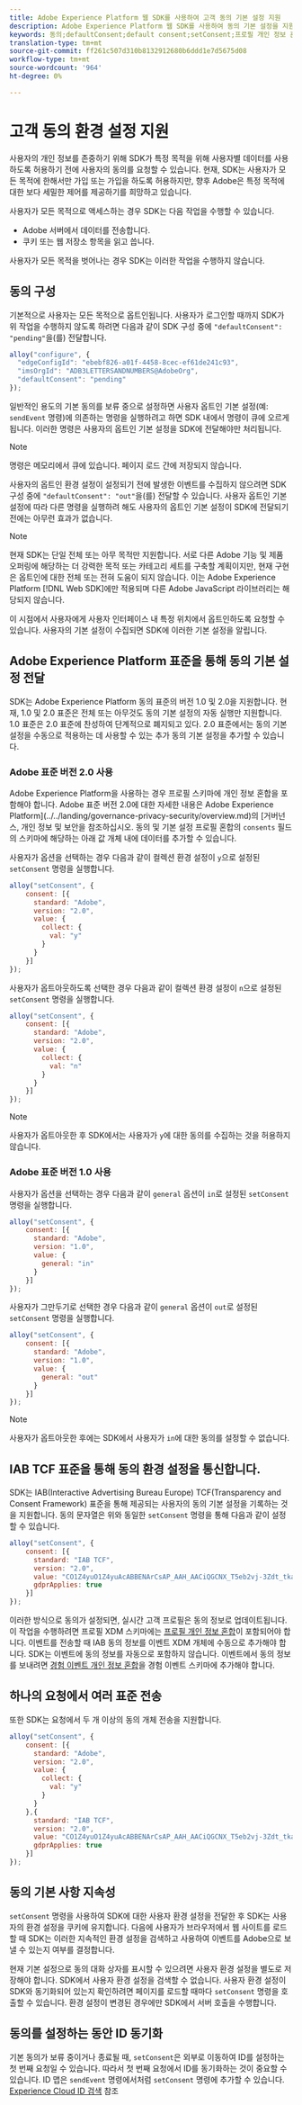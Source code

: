 ```yaml
---
title: Adobe Experience Platform 웹 SDK를 사용하여 고객 동의 기본 설정 지원
description: Adobe Experience Platform 웹 SDK를 사용하여 동의 기본 설정을 지원하는 방법을 알아봅니다.
keywords: 동의;defaultConsent;default consent;setConsent;프로필 개인 정보 혼합;경험 이벤트 개인 정보 혼합;개인 정보 혼합
translation-type: tm+mt
source-git-commit: ff261c507d310b8132912680b6ddd1e7d5675d08
workflow-type: tm+mt
source-wordcount: '964'
ht-degree: 0%

---
```



# 고객 동의 환경 설정 지원

사용자의 개인 정보를 존중하기 위해 SDK가 특정 목적을 위해 사용자별 데이터를 사용하도록 허용하기 전에 사용자의 동의를 요청할 수 있습니다. 현재, SDK는 사용자가 모든 목적에 한해서만 가입 또는 가입을 하도록 허용하지만, 향후 Adobe은 특정 목적에 대한 보다 세밀한 제어를 제공하기를 희망하고 있습니다.

사용자가 모든 목적으로 액세스하는 경우 SDK는 다음 작업을 수행할 수 있습니다.

* Adobe 서버에서 데이터를 전송합니다.
* 쿠키 또는 웹 저장소 항목을 읽고 씁니다.

사용자가 모든 목적을 벗어나는 경우 SDK는 이러한 작업을 수행하지 않습니다.

## 동의 구성

기본적으로 사용자는 모든 목적으로 옵트인됩니다. 사용자가 로그인할 때까지 SDK가 위 작업을 수행하지 않도록 하려면 다음과 같이 SDK 구성 중에 `"defaultConsent": "pending"`을(를) 전달합니다.

```javascript
alloy("configure", {
  "edgeConfigId": "ebebf826-a01f-4458-8cec-ef61de241c93",
  "imsOrgId": "ADB3LETTERSANDNUMBERS@AdobeOrg",
  "defaultConsent": "pending"
});
```

일반적인 용도의 기본 동의를 보류 중으로 설정하면 사용자 옵트인 기본 설정(예: `sendEvent` 명령)에 의존하는 명령을 실행하려고 하면 SDK 내에서 명령이 큐에 오르게 됩니다. 이러한 명령은 사용자의 옵트인 기본 설정을 SDK에 전달해야만 처리됩니다.

>[!NOTE]
>
>명령은 메모리에서 큐에 있습니다. 페이지 로드 간에 저장되지 않습니다.

사용자의 옵트인 환경 설정이 설정되기 전에 발생한 이벤트를 수집하지 않으려면 SDK 구성 중에 `"defaultConsent": "out"`을(를) 전달할 수 있습니다. 사용자 옵트인 기본 설정에 따라 다른 명령을 실행하려 해도 사용자의 옵트인 기본 설정이 SDK에 전달되기 전에는 아무런 효과가 없습니다.

>[!NOTE]
>
>현재 SDK는 단일 전체 또는 아무 목적만 지원합니다. 서로 다른 Adobe 기능 및 제품 오퍼링에 해당하는 더 강력한 목적 또는 카테고리 세트를 구축할 계획이지만, 현재 구현은 옵트인에 대한 전체 또는 전혀 도움이 되지 않습니다.  이는 Adobe Experience Platform [!DNL Web SDK]에만 적용되며 다른 Adobe JavaScript 라이브러리는 해당되지 않습니다.

이 시점에서 사용자에게 사용자 인터페이스 내 특정 위치에서 옵트인하도록 요청할 수 있습니다. 사용자의 기본 설정이 수집되면 SDK에 이러한 기본 설정을 알립니다.

## Adobe Experience Platform 표준을 통해 동의 기본 설정 전달

SDK는 Adobe Experience Platform 동의 표준의 버전 1.0 및 2.0을 지원합니다. 현재, 1.0 및 2.0 표준은 전체 또는 아무것도 동의 기본 설정의 자동 실행만 지원합니다. 1.0 표준은 2.0 표준에 찬성하여 단계적으로 폐지되고 있다. 2.0 표준에서는 동의 기본 설정을 수동으로 적용하는 데 사용할 수 있는 추가 동의 기본 설정을 추가할 수 있습니다.

### Adobe 표준 버전 2.0 사용

Adobe Experience Platform을 사용하는 경우 프로필 스키마에 개인 정보 혼합을 포함해야 합니다. Adobe 표준 버전 2.0에 대한 자세한 내용은 Adobe Experience Platform](../../landing/governance-privacy-security/overview.md)의 [거버넌스, 개인 정보 및 보안을 참조하십시오. 동의 및 기본 설정 프로필 혼합의 `consents` 필드의 스키마에 해당하는 아래 값 개체 내에 데이터를 추가할 수 있습니다.

사용자가 옵션을 선택하는 경우 다음과 같이 컬렉션 환경 설정이 `y`으로 설정된 `setConsent` 명령을 실행합니다.

```javascript
alloy("setConsent", {
    consent: [{
      standard: "Adobe",
      version: "2.0",
      value: {
        collect: {
          val: "y"
        }
      }
    }]
});
```

사용자가 옵트아웃하도록 선택한 경우 다음과 같이 컬렉션 환경 설정이 `n`으로 설정된 `setConsent` 명령을 실행합니다.

```javascript
alloy("setConsent", {
    consent: [{
      standard: "Adobe",
      version: "2.0",
      value: {
        collect: {
          val: "n"
        }
      }
    }]
});
```

>[!NOTE]
>
>사용자가 옵트아웃한 후 SDK에서는 사용자가 `y`에 대한 동의를 수집하는 것을 허용하지 않습니다.

### Adobe 표준 버전 1.0 사용

사용자가 옵션을 선택하는 경우 다음과 같이 `general` 옵션이 `in`로 설정된 `setConsent` 명령을 실행합니다.

```javascript
alloy("setConsent", {
    consent: [{
      standard: "Adobe",
      version: "1.0",
      value: {
        general: "in"
      }
    }]
});
```

사용자가 그만두기로 선택한 경우 다음과 같이 `general` 옵션이 `out`로 설정된 `setConsent` 명령을 실행합니다.

```javascript
alloy("setConsent", {
    consent: [{
      standard: "Adobe",
      version: "1.0",
      value: {
        general: "out"
      }
    }]
});
```

>[!NOTE]
>
>사용자가 옵트아웃한 후에는 SDK에서 사용자가 `in`에 대한 동의를 설정할 수 없습니다.

## IAB TCF 표준을 통해 동의 환경 설정을 통신합니다.

SDK는 IAB(Interactive Advertising Bureau Europe) TCF(Transparency and Consent Framework) 표준을 통해 제공되는 사용자의 동의 기본 설정을 기록하는 것을 지원합니다. 동의 문자열은 위와 동일한 `setConsent` 명령을 통해 다음과 같이 설정할 수 있습니다.

```javascript
alloy("setConsent", {
    consent: [{
      standard: "IAB TCF",
      version: "2.0",
      value: "CO1Z4yuO1Z4yuAcABBENArCsAP_AAH_AACiQGCNX_T5eb2vj-3Zdt_tkaYwf55y3o-wzhhaIse8NwIeH7BoGP2MwvBX4JiQCGBAkkiKBAQdtHGhcCQABgIhRiTKMYk2MjzNKJLJAilsbe0NYCD9mnsHT3ZCY70--u__7P3fAwQgkwVLwCRIWwgJJs0ohTABCOICpBwCUEIQEClhoACAnYFAR6gAAAIDAACAAAAEEEBAIABAAAkIgAAAEBAKACIBAACAEaAhAARIEAsAJEgCAAVA0JACKIIQBCDgwCjlACAoAAAAA.YAAAAAAAAAAA",
      gdprApplies: true
    }]
});
```

이러한 방식으로 동의가 설정되면, 실시간 고객 프로필은 동의 정보로 업데이트됩니다. 이 작업을 수행하려면 프로필 XDM 스키마에는 [프로필 개인 정보 혼합](https://github.com/adobe/xdm/blob/master/docs/reference/mixins/profile/profile-privacy.schema.md)이 포함되어야 합니다. 이벤트를 전송할 때 IAB 동의 정보를 이벤트 XDM 개체에 수동으로 추가해야 합니다. SDK는 이벤트에 동의 정보를 자동으로 포함하지 않습니다. 이벤트에서 동의 정보를 보내려면 [경험 이벤트 개인 정보 혼합](https://github.com/adobe/xdm/blob/master/docs/reference/mixins/experience-event/experienceevent-privacy.schema.md)을 경험 이벤트 스키마에 추가해야 합니다.

## 하나의 요청에서 여러 표준 전송

또한 SDK는 요청에서 두 개 이상의 동의 개체 전송을 지원합니다.

```javascript
alloy("setConsent", {
    consent: [{
      standard: "Adobe",
      version: "2.0",
      value: {
        collect: {
          val: "y"
        }
      }
    },{
      standard: "IAB TCF",
      version: "2.0",
      value: "CO1Z4yuO1Z4yuAcABBENArCsAP_AAH_AACiQGCNX_T5eb2vj-3Zdt_tkaYwf55y3o-wzhhaIse8NwIeH7BoGP2MwvBX4JiQCGBAkkiKBAQdtHGhcCQABgIhRiTKMYk2MjzNKJLJAilsbe0NYCD9mnsHT3ZCY70--u__7P3fAwQgkwVLwCRIWwgJJs0ohTABCOICpBwCUEIQEClhoACAnYFAR6gAAAIDAACAAAAEEEBAIABAAAkIgAAAEBAKACIBAACAEaAhAARIEAsAJEgCAAVA0JACKIIQBCDgwCjlACAoAAAAA.YAAAAAAAAAAA",
      gdprApplies: true
    }]
});
```

## 동의 기본 사항 지속성

`setConsent` 명령을 사용하여 SDK에 대한 사용자 환경 설정을 전달한 후 SDK는 사용자의 환경 설정을 쿠키에 유지합니다. 다음에 사용자가 브라우저에서 웹 사이트를 로드할 때 SDK는 이러한 지속적인 환경 설정을 검색하고 사용하여 이벤트를 Adobe으로 보낼 수 있는지 여부를 결정합니다.

현재 기본 설정으로 동의 대화 상자를 표시할 수 있으려면 사용자 환경 설정을 별도로 저장해야 합니다. SDK에서 사용자 환경 설정을 검색할 수 없습니다. 사용자 환경 설정이 SDK와 동기화되어 있는지 확인하려면 페이지를 로드할 때마다 `setConsent` 명령을 호출할 수 있습니다. 환경 설정이 변경된 경우에만 SDK에서 서버 호출을 수행합니다.

## 동의를 설정하는 동안 ID 동기화

기본 동의가 보류 중이거나 종료될 때, `setConsent`은 외부로 이동하여 ID를 설정하는 첫 번째 요청일 수 있습니다. 따라서 첫 번째 요청에서 ID를 동기화하는 것이 중요할 수 있습니다. ID 맵은 `sendEvent` 명령에서처럼 `setConsent` 명령에 추가할 수 있습니다. [Experience Cloud ID 검색](../identity/overview.md) 참조

